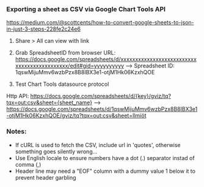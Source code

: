### Exporting a sheet as CSV via Google Chart Tools API

https://medium.com/@scottcents/how-to-convert-google-sheets-to-json-in-just-3-steps-228fe2c24e6

1. Share > All can view with link

2. Grab SpreadsheetID from browser URL:
https://docs.google.com/spreadsheets/d/xxxxxxxxxxxxxxxxxxxxxxxxxxxxxxxxxxxxxxxxxxxx/edit#gid=yyyyyyyyyy
-->
Spreadsheet ID:
1qswMijuMmv6wzbPzx8B8IBX3e1-otjM1Hk06KzxhQOE

3. Test Chart Tools datasource protocol

Http API: https://docs.google.com/spreadsheets/d/{key}/gviz/tq?tqx=out:csv&sheet={sheet_name}
-->
https://docs.google.com/spreadsheets/d/1qswMijuMmv6wzbPzx8B8IBX3e1-otjM1Hk06KzxhQOE/gviz/tq?tqx=out:csv&sheet=Ilmiöt


### Notes:

- If cURL is used to fetch the CSV, include url in 'quotes', otherwise something goes silently wrong...
- Use English locale to ensure numbers have a dot (.) separator instad of comma (,)
- Header line may need a "EOF" column with a dummy value 1 below it to prevent header garbling
